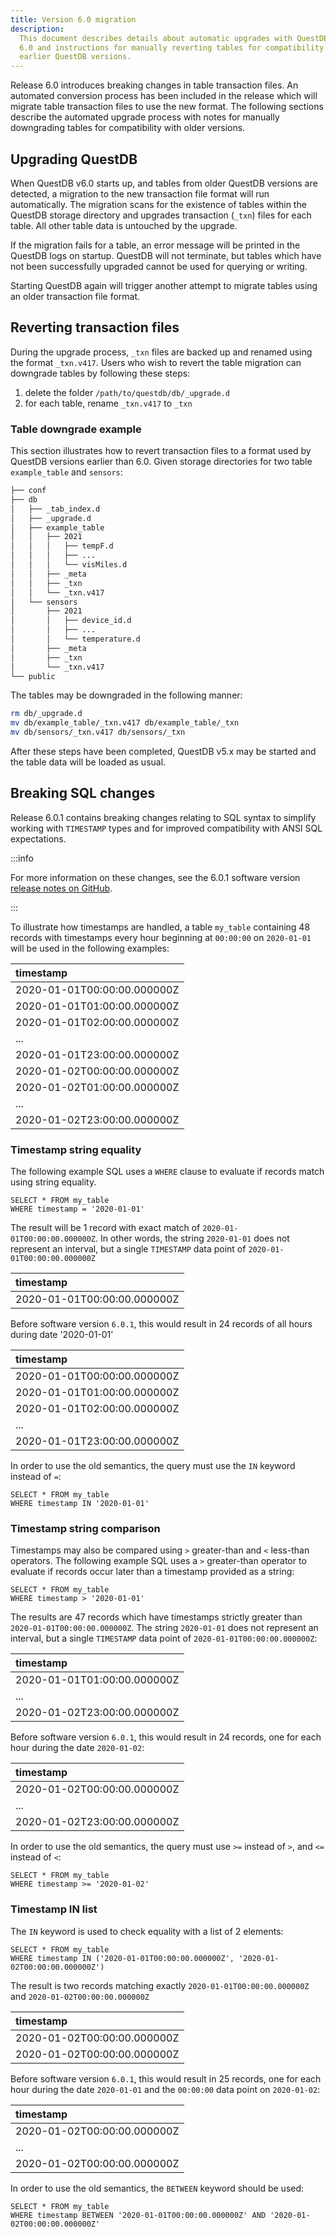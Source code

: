 ```yaml
---
title: Version 6.0 migration
description:
  This document describes details about automatic upgrades with QuestDB version
  6.0 and instructions for manually reverting tables for compatibility with
  earlier QuestDB versions.
---
```


Release 6.0 introduces breaking changes in table transaction files. An automated
conversion process has been included in the release which will migrate table
transaction files to use the new format. The following sections describe the
automated upgrade process with notes for manually downgrading tables for
compatibility with older versions.

## Upgrading QuestDB

When QuestDB v6.0 starts up, and tables from older QuestDB versions are
detected, a migration to the new transaction file format will run automatically.
The migration scans for the existence of tables within the QuestDB storage
directory and upgrades transaction (`_txn`) files for each table. All other
table data is untouched by the upgrade.

If the migration fails for a table, an error message will be printed in the
QuestDB logs on startup. QuestDB will not terminate, but tables which have not
been successfully upgraded cannot be used for querying or writing.

Starting QuestDB again will trigger another attempt to migrate tables using an
older transaction file format.

## Reverting transaction files

During the upgrade process, `_txn` files are backed up and renamed using the
format `_txn.v417`. Users who wish to revert the table migration can downgrade
tables by following these steps:

1. delete the folder `/path/to/questdb/db/_upgrade.d`
2. for each table, rename `_txn.v417` to `_txn`

### Table downgrade example

This section illustrates how to revert transaction files to a format used by
QuestDB versions earlier than 6.0. Given storage directories for two table
`example_table` and `sensors`:

```bash title="path/to/qdb"
├── conf
├── db
│   ├── _tab_index.d
│   ├── _upgrade.d
│   ├── example_table
│   │   ├── 2021
│   │   │   ├── tempF.d
│   │   │   ├── ...
│   │   │   └── visMiles.d
│   │   ├── _meta
│   │   ├── _txn
│   │   └── _txn.v417
│   └── sensors
│       ├── 2021
│       │   ├── device_id.d
│       │   ├── ...
│       │   └── temperature.d
│       ├── _meta
│       ├── _txn
│       └── _txn.v417
└── public
```

The tables may be downgraded in the following manner:

```bash
rm db/_upgrade.d
mv db/example_table/_txn.v417 db/example_table/_txn
mv db/sensors/_txn.v417 db/sensors/_txn
```

After these steps have been completed, QuestDB v5.x may be started and the table
data will be loaded as usual.

## Breaking SQL changes

Release 6.0.1 contains breaking changes relating to SQL syntax to simplify
working with `TIMESTAMP` types and for improved compatibility with ANSI SQL
expectations.

:::info

For more information on these changes, see the 6.0.1 software version
[release notes on GitHub](https://github.com/questdb/questdb/releases/tag/6.0.1).

:::

To illustrate how timestamps are handled, a table `my_table` containing 48
records with timestamps every hour beginning at `00:00:00` on `2020-01-01` will
be used in the following examples:

|timestamp                  |
|:--------------------------|
|2020-01-01T00:00:00.000000Z|
|2020-01-01T01:00:00.000000Z|
|2020-01-01T02:00:00.000000Z|
|...                        |
|2020-01-01T23:00:00.000000Z|
|2020-01-02T00:00:00.000000Z|
|2020-01-02T01:00:00.000000Z|
|...                        |
|2020-01-02T23:00:00.000000Z|

### Timestamp string equality

The following example SQL uses a `WHERE` clause to evaluate if records match
using string equality.

```questdb-sql title="Timestamp string equality"
SELECT * FROM my_table
WHERE timestamp = '2020-01-01'
```

The result will be 1 record with exact match of `2020-01-01T00:00:00.000000Z`.
In other words, the string `2020-01-01` does not represent an interval, but a
single `TIMESTAMP` data point of `2020-01-01T00:00:00.000000Z`

|timestamp                  |
|:--------------------------|
|2020-01-01T00:00:00.000000Z|

Before software version `6.0.1`, this would result in 24 records of all hours
during date '2020-01-01'

|timestamp                  |
|:--------------------------|
|2020-01-01T00:00:00.000000Z|
|2020-01-01T01:00:00.000000Z|
|2020-01-01T02:00:00.000000Z|
|...                        |
|2020-01-01T23:00:00.000000Z|

In order to use the old semantics, the query must use the `IN` keyword instead
of `=`:

```questdb-sql title="Timestamp string equality using IN"
SELECT * FROM my_table
WHERE timestamp IN '2020-01-01'
```

### Timestamp string comparison

Timestamps may also be compared using `>` greater-than and `<` less-than
operators. The following example SQL uses a `>` greater-than operator to
evaluate if records occur later than a timestamp provided as a string:

```questdb-sql title="Timestamp string equality"
SELECT * FROM my_table
WHERE timestamp > '2020-01-01'
```

The results are 47 records which have timestamps strictly greater than
`2020-01-01T00:00:00.000000Z`. The string `2020-01-01` does not represent an
interval, but a single `TIMESTAMP` data point of `2020-01-01T00:00:00.000000Z`:

|timestamp                  |
|:--------------------------|
|2020-01-01T01:00:00.000000Z|
|...                        |
|2020-01-02T23:00:00.000000Z|

Before software version `6.0.1`, this would result in 24 records, one for each
hour during the date `2020-01-02`:

|timestamp                  |
|:--------------------------|
|2020-01-02T00:00:00.000000Z|
|...                        |
|2020-01-02T23:00:00.000000Z|

In order to use the old semantics, the query must use `>=` instead of `>`, and
`<=` instead of `<`:

```questdb-sql title="Greater than or equal to a string timestamp"
SELECT * FROM my_table
WHERE timestamp >= '2020-01-02'
```

### Timestamp IN list

The `IN` keyword is used to check equality with a list of 2 elements:

```questdb-sql title="Timestamp IN string list"
SELECT * FROM my_table
WHERE timestamp IN ('2020-01-01T00:00:00.000000Z', '2020-01-02T00:00:00.000000Z')
```

The result is two records matching exactly `2020-01-01T00:00:00.000000Z` and
`2020-01-02T00:00:00.000000Z`

|timestamp                  |
|:--------------------------|
|2020-01-02T00:00:00.000000Z|
|2020-01-02T00:00:00.000000Z|

Before software version `6.0.1`, this would result in 25 records, one for each
hour during the date `2020-01-01` and the `00:00:00` data point on `2020-01-02`:

|timestamp                  |
|:--------------------------|
|2020-01-02T00:00:00.000000Z|
|...                        |
|2020-01-02T00:00:00.000000Z|

In order to use the old semantics, the `BETWEEN` keyword should be used:

```questdb-sql title="Timestamp string equality using BETWEEN"
SELECT * FROM my_table
WHERE timestamp BETWEEN '2020-01-01T00:00:00.000000Z' AND '2020-01-02T00:00:00.000000Z'
```
